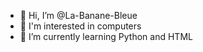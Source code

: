 - 👋 Hi, I’m @La-Banane-Bleue
- 👀 I'm interested in computers
- 🌱 I’m currently learning Python and HTML
